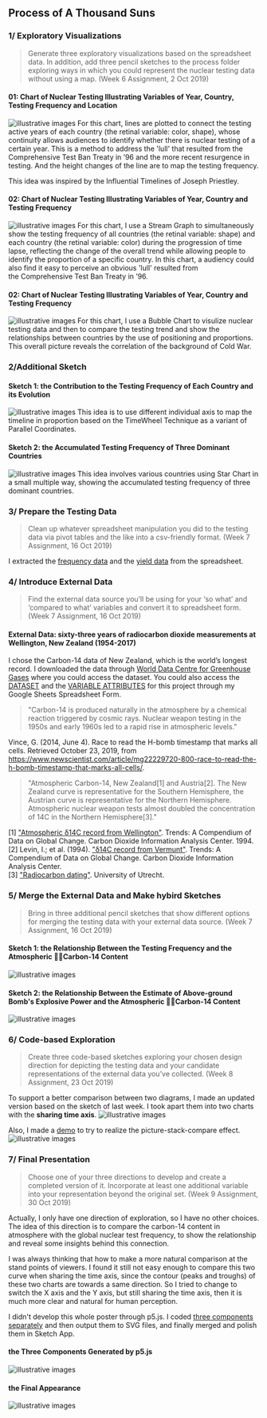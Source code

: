 ## Process of A Thousand Suns
### 1/ Exploratory Visualizations
> Generate three exploratory visualizations based on the spreadsheet data. In addition, add three pencil sketches to the process folder exploring ways in which you could represent the nuclear testing data without using a map. (Week 6 Assignment, 2 Oct 2019)

#### 01: Chart of Nuclear Testing Illustrating Variables of Year, Country, Testing Frequency and Location
![illustrative images](./1_Timelines.jpg)
For this chart, lines are plotted to connect the testing active years of each country (the retinal variable: color, shape), whose continuity allows audiences to identify whether there is nuclear testing of a certain year. This is a method to address the 'lull' that resulted from the Comprehensive Test Ban Treaty in ’96 and the more recent resurgence in testing. And the height changes of the line are to map the testing frequency.

This idea was inspired by the Influential Timelines of Joseph Priestley.

#### 02: Chart of Nuclear Testing Illustrating Variables of Year, Country and Testing Frequency
![illustrative images](./2_ThemeRiver.jpg)
For this chart, I use a Stream Graph to simultaneously show the testing frequency of all countries (the retinal variable: shape) and each country (the retinal variable: color) during the progression of time lapse, reflecting the change of the overall trend while allowing people to identify the proportion of a specific country. In this chart, a audiency could also find it easy to perceive an obvious 'lull' resulted from the Comprehensive Test Ban Treaty in ’96.

#### 02: Chart of Nuclear Testing Illustrating Variables of Year, Country and Testing Frequency
![illustrative images](./3_BubbleChart.jpg)
For this chart, I use a Bubble Chart to visulize nuclear testing data and then to compare the testing trend and show the relationships between countries by the use of positioning and proportions. This overall picture reveals the correlation of the background of Cold War.

### 2/Additional Sketch
#### Sketch 1: the Contribution to the Testing Frequency of Each Country and its Evolution
![illustrative images](./Sketch1.jpeg)
This idea is to use different individual axis to map the timeline in proportion based on the TimeWheel Technique as a variant of Parallel Coordinates.

#### Sketch 2: the Accumulated Testing Frequency of Three Dominant Countries
![illustrative images](./SKetch2.jpeg)
This idea involves various countries using Star Chart in a small multiple way, showing the accumulated testing frequency of three dominant countries.

### 3/ Prepare the Testing Data
> Clean up whatever spreadsheet manipulation you did to the testing data via pivot tables and the like into a csv-friendly format. (Week 7 Assignment, 16 Oct 2019)

I extracted the [frequency data](https://github.com/gitacoco/dvia-2019/blob/master/2.mapping-quantities/project/data/all-frequency.csv) and the [yield data](https://github.com/gitacoco/dvia-2019/blob/master/2.mapping-quantities/project/data/yieldsbyyear.csv) from the spreadsheet.

### 4/ Introduce External Data
> Find the external data source you’ll be using for your ‘so what’ and ‘compared to what’ variables and convert it to spreadsheet form. (Week 7 Assignment, 16 Oct 2019)

#### External Data: sixty-three years of radiocarbon dioxide measurements at Wellington, New Zealand (1954-2017)
I chose the Carbon-14 data of New Zealand, which is the world’s longest record. I downloaded the data through [World Data Centre for Greenhouse Gases](https://gaw.kishou.go.jp/search) where you could access the dataset. You could also access the [DATASET](https://docs.google.com/spreadsheets/d/e/2PACX-1vR9YwmsYN-sKPuY03hTzqzvdE6TbmHnMo1rUF8z_-T27T_EepPJryzY4S8iEmzLswMhXLGiqJG6Qy_k/pubhtml?gid=574694187&single=true) and the [VARIABLE ATTRIBUTES](https://docs.google.com/spreadsheets/d/e/2PACX-1vR9YwmsYN-sKPuY03hTzqzvdE6TbmHnMo1rUF8z_-T27T_EepPJryzY4S8iEmzLswMhXLGiqJG6Qy_k/pubhtml?gid=910863073&single=true) for this project through my Google Sheets Spreadsheet Form.  

> "Carbon-14 is produced naturally in the atmosphere by a chemical reaction triggered by cosmic rays. Nuclear weapon testing in the 1950s and early 1960s led to a rapid rise in atmospheric levels."  

Vince, G. (2014, June 4). Race to read the H-bomb timestamp that marks all cells. Retrieved October 23, 2019, from https://www.newscientist.com/article/mg22229720-800-race-to-read-the-h-bomb-timestamp-that-marks-all-cells/.

> "Atmospheric Carbon-14, New Zealand[1] and Austria[2]. The New Zealand curve is representative for the Southern Hemisphere, the Austrian curve is representative for the Northern Hemisphere. Atmospheric nuclear weapon tests almost doubled the concentration of 14C in the Northern Hemisphere[3]."  

[1] ["Atmospheric δ14C record from Wellington"](http://cdiac.esd.ornl.gov/trends/co2/welling.html). Trends: A Compendium of Data on Global Change. Carbon Dioxide Information Analysis Center. 1994. 
[2] Levin, I.; et al. (1994). ["δ14C record from Vermunt"](https://cdiac.ess-dive.lbl.gov/trends/co2/cent-verm.html). Trends: A Compendium of Data on Global Change. Carbon Dioxide Information Analysis Center.  
[3] ["Radiocarbon dating"](http://web.science.uu.nl/AMS/Radiocarbon.htm). University of Utrecht.  

### 5/ Merge the External Data and Make hybird Sketches

> Bring in three additional pencil sketches that show different options for merging the testing data with your external data source. (Week 7 Assignment, 16 Oct 2019)

#### Sketch 1: the Relationship Between the Testing Frequency and the Atmospheric 􏰈􏰈Carbon-14 Content
![illustrative images](./1_MergingDataSketch.jpg)

#### Sketch 2: the Relationship Between the Estimate of Above-ground Bomb's Explosive Power and the Atmospheric 􏰈􏰈Carbon-14 Content
![illustrative images](./2_MergingDataSketch.jpg)

### 6/ Code-based Exploration

> Create three code-based sketches exploring your chosen design direction for depicting the testing data and your candidate representations of the external data you’ve collected. (Week 8 Assignment, 23 Oct 2019)

To support a better comparison between two diagrams, I made an updated version based on the sketch of last week. I took apart them into two charts with the **sharing time axis**.
![illustrative images](./bombcurve_update.jpg)

Also, I made a [demo](./jquery-image-stack-compare) to try to realize the picture-stack-compare effect.
![illustrative images](image_stack_compare.png)

### 7/ Final Presentation
> Choose one of your three directions to develop and create a completed version of it. Incorporate at least one additional variable into your representation beyond the original set. (Week 9 Assignment, 30 Oct 2019)

Actually, I only have one direction of exploration, so I have no other choices. The idea of this direction is to compare the carbon-14 content in atmosphere with the global nuclear test frequency, to show the relationship and reveal some insights behind this connection.

I was always thinking that how to make a more natural comparison at the stand points of viewers. I found it still not easy enough to compare this two curve when sharing the time axis, since the contour (peaks and troughs) of these two charts are towards a same direction. So I tried to change to switch the X axis and the Y axis, but still sharing the time axis, then it is much more clear and natural for human perception.

I didn't develop this whole poster through p5.js. I coded [three components separately](https://github.com/gitacoco/dvia-2019/tree/master/2.mapping-quantities/project) and then output them to SVG files, and finally merged and polish them in Sketch App. 

#### the Three Components Generated by p5.js
![illustrative images](https://github.com/gitacoco/dvia-2019/blob/master/2.mapping-quantities/project/svg/final_component_carbon.svg)

#### the Final Appearance
![illustrative images](./final_poster.jpg)